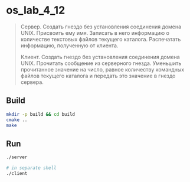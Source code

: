 # os_lab_4_12

> Сервер. Создать гнездо без установления соединения домена UNIX.
> Присвоить ему имя. Записать в него информацию о количестве
> текстовых файлов текущего каталога. Распечатать информацию, полученную от клиента.
> 
> Клиент. Создать гнездо без установления соединения домена UNIX.
> Прочитать сообщение из серверного гнезда.
> Уменьшить прочитанное значение на число, равное количеству
> командных файлов текущего каталога и передать это значение в гнездо сервера.

## Build

```sh
mkdir -p build && cd build
cmake ..
make
```

## Run

```sh
./server

# in separate shell
./client
```
